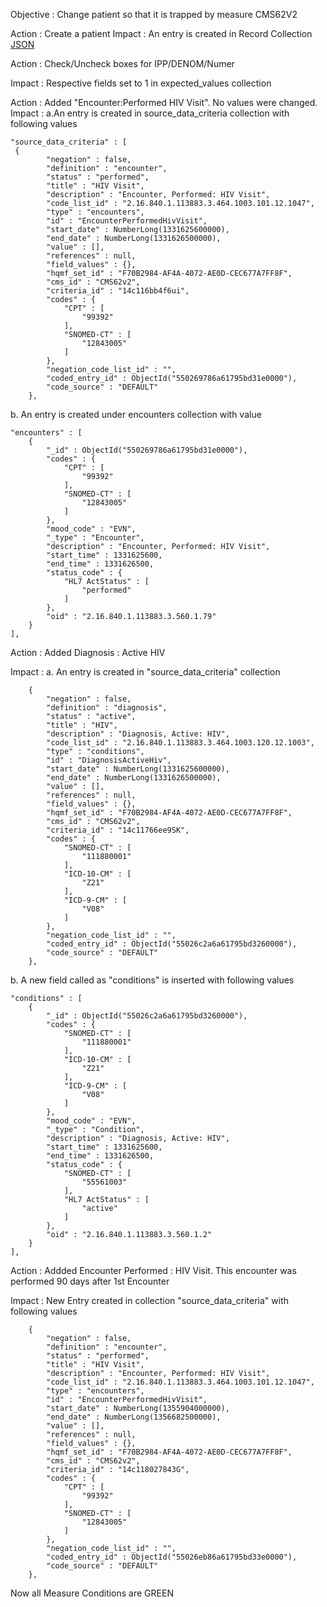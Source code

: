 Objective : Change patient so that it is trapped by measure CMS62V2

Action : Create a patient 
Impact : An entry is created in Record Collection
[JSON](../files/demo_test3_v0_created.json)

Action : Check/Uncheck boxes for IPP/DENOM/Numer

Impact : Respective fields set to 1 in expected_values collection


Action : 
Added "Encounter:Performed HIV Visit". No values were changed.
Impact : 
a.An entry is created in source_data_criteria collection with following values

    "source_data_criteria" : [         
     {
            "negation" : false,
            "definition" : "encounter",
            "status" : "performed",
            "title" : "HIV Visit",
            "description" : "Encounter, Performed: HIV Visit",
            "code_list_id" : "2.16.840.1.113883.3.464.1003.101.12.1047",
            "type" : "encounters",
            "id" : "EncounterPerformedHivVisit",
            "start_date" : NumberLong(1331625600000),
            "end_date" : NumberLong(1331626500000),
            "value" : [],
            "references" : null,
            "field_values" : {},
            "hqmf_set_id" : "F70B2984-AF4A-4072-AE0D-CEC677A7FF8F",
            "cms_id" : "CMS62v2",
            "criteria_id" : "14c116bb4f6ui",
            "codes" : {
                "CPT" : [ 
                    "99392"
                ],
                "SNOMED-CT" : [ 
                    "12843005"
                ]
            },
            "negation_code_list_id" : "",
            "coded_entry_id" : ObjectId("550269786a61795bd31e0000"),
            "code_source" : "DEFAULT"
        }, 


b. An entry is created under encounters collection with value 

    "encounters" : [ 
        {
            "_id" : ObjectId("550269786a61795bd31e0000"),
            "codes" : {
                "CPT" : [ 
                    "99392"
                ],
                "SNOMED-CT" : [ 
                    "12843005"
                ]
            },
            "mood_code" : "EVN",
            "_type" : "Encounter",
            "description" : "Encounter, Performed: HIV Visit",
            "start_time" : 1331625600,
            "end_time" : 1331626500,
            "status_code" : {
                "HL7 ActStatus" : [ 
                    "performed"
                ]
            },
            "oid" : "2.16.840.1.113883.3.560.1.79"
        }
    ],


Action : Added Diagnosis : Active HIV 

Impact : 
a. An entry is created in "source_data_criteria" collection

        {
            "negation" : false,
            "definition" : "diagnosis",
            "status" : "active",
            "title" : "HIV",
            "description" : "Diagnosis, Active: HIV",
            "code_list_id" : "2.16.840.1.113883.3.464.1003.120.12.1003",
            "type" : "conditions",
            "id" : "DiagnosisActiveHiv",
            "start_date" : NumberLong(1331625600000),
            "end_date" : NumberLong(1331626500000),
            "value" : [],
            "references" : null,
            "field_values" : {},
            "hqmf_set_id" : "F70B2984-AF4A-4072-AE0D-CEC677A7FF8F",
            "cms_id" : "CMS62v2",
            "criteria_id" : "14c11766ee9SK",
            "codes" : {
                "SNOMED-CT" : [ 
                    "111880001"
                ],
                "ICD-10-CM" : [ 
                    "Z21"
                ],
                "ICD-9-CM" : [ 
                    "V08"
                ]
            },
            "negation_code_list_id" : "",
            "coded_entry_id" : ObjectId("55026c2a6a61795bd3260000"),
            "code_source" : "DEFAULT"
        }, 

b. A new field called as "conditions" is inserted with following values

    "conditions" : [ 
        {
            "_id" : ObjectId("55026c2a6a61795bd3260000"),
            "codes" : {
                "SNOMED-CT" : [ 
                    "111880001"
                ],
                "ICD-10-CM" : [ 
                    "Z21"
                ],
                "ICD-9-CM" : [ 
                    "V08"
                ]
            },
            "mood_code" : "EVN",
            "_type" : "Condition",
            "description" : "Diagnosis, Active: HIV",
            "start_time" : 1331625600,
            "end_time" : 1331626500,
            "status_code" : {
                "SNOMED-CT" : [ 
                    "55561003"
                ],
                "HL7 ActStatus" : [ 
                    "active"
                ]
            },
            "oid" : "2.16.840.1.113883.3.560.1.2"
        }
    ],

Action : Addded Encounter Performed : HIV Visit. This encounter was performed 90 days after 1st Encounter

Impact : New Entry created in collection "source_data_criteria" with following values

        {
            "negation" : false,
            "definition" : "encounter",
            "status" : "performed",
            "title" : "HIV Visit",
            "description" : "Encounter, Performed: HIV Visit",
            "code_list_id" : "2.16.840.1.113883.3.464.1003.101.12.1047",
            "type" : "encounters",
            "id" : "EncounterPerformedHivVisit",
            "start_date" : NumberLong(1355904000000),
            "end_date" : NumberLong(1356682500000),
            "value" : [],
            "references" : null,
            "field_values" : {},
            "hqmf_set_id" : "F70B2984-AF4A-4072-AE0D-CEC677A7FF8F",
            "cms_id" : "CMS62v2",
            "criteria_id" : "14c118027843G",
            "codes" : {
                "CPT" : [ 
                    "99392"
                ],
                "SNOMED-CT" : [ 
                    "12843005"
                ]
            },
            "negation_code_list_id" : "",
            "coded_entry_id" : ObjectId("55026eb86a61795bd33e0000"),
            "code_source" : "DEFAULT"
        }, 

Now all Measure Conditions are GREEN